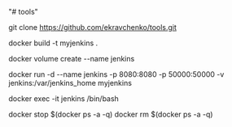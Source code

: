"# tools" 

git clone https://github.com/ekravchenko/tools.git

docker build -t myjenkins .

docker volume create --name jenkins

docker run -d --name jenkins -p 8080:8080 -p 50000:50000 -v jenkins:/var/jenkins_home myjenkins

docker exec -it jenkins /bin/bash

docker stop $(docker ps -a -q)
docker rm $(docker ps -a -q)